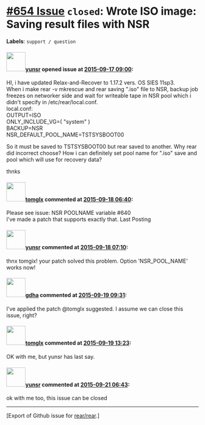 [\#654 Issue](https://github.com/rear/rear/issues/654) `closed`: Wrote ISO image: Saving result files with NSR
==============================================================================================================

**Labels**: `support / question`

#### <img src="https://avatars.githubusercontent.com/u/10756657?v=4" width="50">[yunsr](https://github.com/yunsr) opened issue at [2015-09-17 09:00](https://github.com/rear/rear/issues/654):

HI, i have updated Relax-and-Recover to 1.17.2 vers. OS SlES 11sp3.  
When i make rear -v mkrescue and rear saving ".iso" file to NSR, backup
job freezes on networker side and wait for writeable tape in NSR pool
which i didn't specify in /etc/rear/local.conf.  
local.conf:  
OUTPUT=ISO  
ONLY\_INCLUDE\_VG=( "system" )  
BACKUP=NSR  
NSR\_DEFAULT\_POOL\_NAME=TSTSYSBOOT00

So it must be saved to TSTSYSBOOT00 but rear saved to another. Why rear
did incorrect choose? How i can definitely set pool name for ".iso" save
and pool which will use for recovery data?

thnks

#### <img src="https://avatars.githubusercontent.com/u/14212818?v=4" width="50">[tomglx](https://github.com/tomglx) commented at [2015-09-18 06:40](https://github.com/rear/rear/issues/654#issuecomment-141359446):

Please see issue: NSR POOLNAME variable \#640  
I've made a patch that supports exactly that. Last Posting

#### <img src="https://avatars.githubusercontent.com/u/10756657?v=4" width="50">[yunsr](https://github.com/yunsr) commented at [2015-09-18 07:10](https://github.com/rear/rear/issues/654#issuecomment-141366109):

thnx tomgix! your patch solved this problem. Option 'NSR\_POOL\_NAME'
works now!

#### <img src="https://avatars.githubusercontent.com/u/888633?u=cdaeb31efcc0048d3619651aa18dd4b76e636b21&v=4" width="50">[gdha](https://github.com/gdha) commented at [2015-09-19 09:31](https://github.com/rear/rear/issues/654#issuecomment-141640446):

I've applied the patch @tomglx suggested. I assume we can close this
issue, right?

#### <img src="https://avatars.githubusercontent.com/u/14212818?v=4" width="50">[tomglx](https://github.com/tomglx) commented at [2015-09-19 13:23](https://github.com/rear/rear/issues/654#issuecomment-141667865):

OK with me, but yunsr has last say.

#### <img src="https://avatars.githubusercontent.com/u/10756657?v=4" width="50">[yunsr](https://github.com/yunsr) commented at [2015-09-21 06:43](https://github.com/rear/rear/issues/654#issuecomment-141891918):

ok with me too, this issue can be closed

------------------------------------------------------------------------

\[Export of Github issue for
[rear/rear](https://github.com/rear/rear).\]
